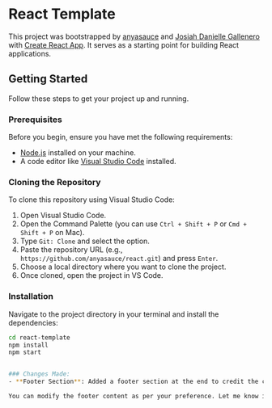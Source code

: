 # React Template

This project was bootstrapped by [anyasauce](https://github.com/anyasauce) and [Josiah Danielle Gallenero](https://github.com/josiahdaniellegallenero) with [Create React App](https://github.com/facebook/create-react-app). It serves as a starting point for building React applications.

## Getting Started

Follow these steps to get your project up and running.

### Prerequisites

Before you begin, ensure you have met the following requirements:
- [Node.js](https://nodejs.org/) installed on your machine.
- A code editor like [Visual Studio Code](https://code.visualstudio.com/) installed.

### Cloning the Repository

To clone this repository using Visual Studio Code:

1. Open Visual Studio Code.
2. Open the Command Palette (you can use `Ctrl + Shift + P` or `Cmd + Shift + P` on Mac).
3. Type `Git: Clone` and select the option.
4. Paste the repository URL (e.g., `https://github.com/anyasauce/react.git`) and press `Enter`.
5. Choose a local directory where you want to clone the project.
6. Once cloned, open the project in VS Code.

### Installation

Navigate to the project directory in your terminal and install the dependencies:

```bash
cd react-template
npm install
npm start


### Changes Made:
- **Footer Section**: Added a footer section at the end to credit the contributors and provide information on how to reach out for inquiries.

You can modify the footer content as per your preference. Let me know if you need any further changes!

